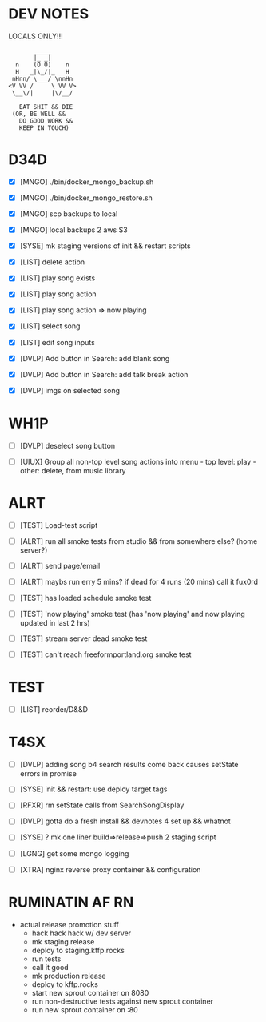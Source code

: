 # DEV NOTES
LOCALS ONLY!!!

           _____
           |_ _|
      n    (O O)    n
      H   _|\_/|_   H
     nHnn/ \___/ \nnHn
    <V VV /     \ VV V>
     \__\/|     |\/__/

	   EAT SHIT && DIE
     (OR, BE WELL &&
       DO GOOD WORK &&
       KEEP IN TOUCH)

# D34D

- [X] [MNGO] ./bin/docker\_mongo\_backup.sh
- [X] [MNGO] ./bin/docker\_mongo\_restore.sh
- [X] [MNGO] scp backups to local
- [X] [MNGO] local backups 2 aws S3
- [X] [SYSE] mk staging versions of init && restart scripts
- [X] [LIST] delete action
- [X] [LIST] play song exists
- [X] [LIST] play song action
- [X] [LIST] play song action => now playing
- [X] [LIST] select song
- [X] [LIST] edit song inputs
- [X] [DVLP] Add button in Search: add blank song
- [X] [DVLP] Add button in Search: add talk break action
- [X] [DVLP] imgs on selected song


# WH1P

- [ ] [DVLP] deselect song button
- [ ] [UIUX] Group all non-top level song actions into menu
             - top level: play
             - other: delete, from music library


# ALRT

- [ ] [TEST] Load-test script
- [ ] [ALRT] run all smoke tests from studio && from somewhere else? (home server?)
- [ ] [ALRT] send page/email
- [ ] [ALRT] maybs run erry 5 mins? if dead for 4 runs (20 mins) call it fux0rd
- [ ] [TEST] has loaded schedule smoke test
- [ ] [TEST] 'now playing' smoke test (has 'now playing' and now playing updated in last 2 hrs)
- [ ] [TEST] stream server dead smoke test
- [ ] [TEST] can't reach freeformportland.org smoke test


# TEST

- [ ] [LIST] reorder/D&&D


# T4SX

- [ ] [DVLP] adding song b4 search results come back causes setState errors in promise
- [ ] [SYSE] init && restart: use deploy target tags
- [ ] [RFXR] rm setState calls from SearchSongDisplay
- [ ] [DVLP] gotta do a fresh install && devnotes 4 set up && whatnot
- [ ] [SYSE] ? mk one liner build=>release=>push 2 staging script
- [ ] [LGNG] get some mongo logging
- [ ] [XTRA] nginx reverse proxy container && configuration


# RUMINATIN AF RN

- actual release promotion stuff
  - hack hack hack w/ dev server
  - mk staging release
  - deploy to staging.kffp.rocks
  - run tests
  - call it good
  - mk production release
  - deploy to kffp.rocks
  - start new sprout container on 8080
  - run non-destructive tests against new sprout container
  - run new sprout container on :80
